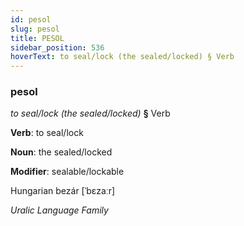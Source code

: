```yaml
---
id: pesol
slug: pesol
title: PESOL
sidebar_position: 536
hoverText: to seal/lock (the sealed/locked) § Verb
---
```


### pesol

*to seal/lock (the sealed/locked)* **§** Verb

**Verb**: to seal/lock

**Noun**: the sealed/locked

**Modifier**: sealable/lockable

Hungarian bezár [ˈbɛzaːr]

*Uralic Language Family*
